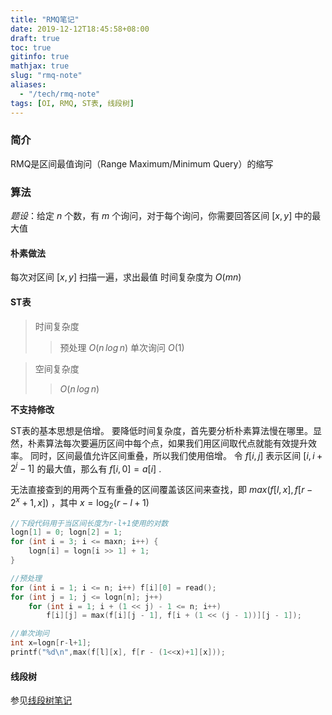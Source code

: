 ```yaml
---
title: "RMQ笔记"
date: 2019-12-12T18:45:58+08:00
draft: true
toc: true
gitinfo: true
mathjax: true
slug: "rmq-note"
aliases:
  - "/tech/rmq-note"
tags: [OI, RMQ, ST表, 线段树]
---
```


### 简介

RMQ是区间最值询问（Range Maximum/Minimum Query）的缩写

### 算法

*题设*：给定 $n$ 个数，有 $m$ 个询问，对于每个询问，你需要回答区间 $[x,y]$ 中的最大值

#### 朴素做法

每次对区间 $[x,y]$ 扫描一遍，求出最值
时间复杂度为 $O(mn)$

#### ST表

> 时间复杂度
> > 预处理 $O(n\,log\,n)$ 
> > 单次询问 $O(1)$

> 空间复杂度
>
> > $O(n\,log\,n)$

**不支持修改**

ST表的基本思想是倍增。
要降低时间复杂度，首先要分析朴素算法慢在哪里。显然，朴素算法每次要遍历区间中每个点，如果我们用区间取代点就能有效提升效率。
同时，区间最值允许区间重叠，所以我们使用倍增。
令 $f[i,j]$ 表示区间 $[i,i+2^j-1]$ 的最大值，那么有 $f[i,0]=a[i]$ .


无法直接查到的用两个互有重叠的区间覆盖该区间来查找，即 $max(f[l,x], f[r - 2^x+1,x])$ ，其中 $x=\log_2(r-l+1)$
```cpp
//下段代码用于当区间长度为r-l+1使用的对数
logn[1] = 0; logn[2] = 1;
for (int i = 3; i <= maxn; i++) {
    logn[i] = logn[i >> 1] + 1;
}
```
```cpp
//预处理
for (int i = 1; i <= n; i++) f[i][0] = read();
for (int j = 1; j <= logn[n]; j++)
    for (int i = 1; i + (1 << j) - 1 <= n; i++)
        f[i][j] = max(f[i][j - 1], f[i + (1 << (j - 1))][j - 1]);
```
```cpp
//单次询问
int x=logn[r-l+1];
printf("%d\n",max(f[l][x], f[r - (1<<x)+1][x]));
```

#### 线段树

参见[线段树笔记](https://blog.coelacanthus.moe/404.html)
